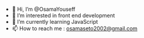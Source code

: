 - 👋 Hi, I’m @OsamaYouseff
- 👀 I’m interested in front end development
- 🌱 I’m currently learning JavaScript
- 📫 How to reach me : osamaseto2002@gmail.com

<!---
OsamaYouseff/OsamaYouseff is a ✨ special ✨ repository because its `README.md` (this file) appears on your GitHub profile.
You can click the Preview link to take a look at your changes.
--->
